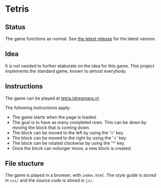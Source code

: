 # Tetris

## Status

The game functions as normal. See [the latest release](https://github.com/tdregmans/Tetris/releases/latest) for the latest version.

## Idea

It is not needed to further elaborate on the idea for this game. This project implements the standard game, known to almost everybody.

## Instructions

The game can be played at [tetris.tdregmans.nl](http://tetris.tdregmans.nl).

The following instructions apply:

- The game starts when the page is loaded.
- The goal is to have as many completed rows. This can be down by moving the block that is coming down.
- The block can be moved to the left by using the '<' key.
- The block can be moved to the right by using the '>' key.
- The block can be rotated clockwise by using the '^' key.
- Once the block can nolonger move, a new block is created.

## File stucture

The game is played in a browser, with `index.html`. The style guide is stored in `css/` and the source code is stored in `js/`.
